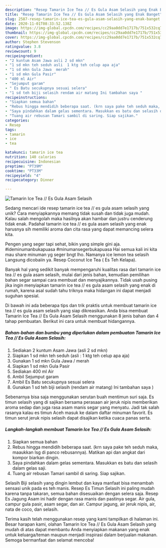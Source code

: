 ```yaml
---
description: "Resep Tamarin Ice Tea // Es Gula Asam Selasih yang Enak Banget"
title: "Resep Tamarin Ice Tea // Es Gula Asam Selasih yang Enak Banget"
slug: 2587-resep-tamarin-ice-tea-es-gula-asam-selasih-yang-enak-banget
date: 2020-11-01T08:33:52.138Z
image: https://img-global.cpcdn.com/recipes/cc29aa0dd7e1717b/751x532cq70/tamarin-ice-tea-es-gula-asam-selasih-foto-resep-utama.jpg
thumbnail: https://img-global.cpcdn.com/recipes/cc29aa0dd7e1717b/751x532cq70/tamarin-ice-tea-es-gula-asam-selasih-foto-resep-utama.jpg
cover: https://img-global.cpcdn.com/recipes/cc29aa0dd7e1717b/751x532cq70/tamarin-ice-tea-es-gula-asam-selasih-foto-resep-utama.jpg
author: Stephen Stevenson
ratingvalue: 3.8
reviewcount: 9
recipeingredient:
- "2 kuntum Asam Jawa asli 2 sd mkn"
- "1 sd mkn teh seduh asli  1 ktg teh celup apa aja"
- "1 sd mkn Gula Jawa  merah"
- "1 sd mkn Gula Pasir"
- "400 ml Air"
- "Sejumput garam"
- " Es Batu secukupnya sesuai selera"
- "1 sd teh biji selasih rendam air matang Ini tambahan saya "
recipeinstructions:
- "Siapkan semua bahan"
- "Rebus hingga mendidih beberapa saat. (krn saya pake teh seduh maka, maaukkan lsg di panco rebusannya). Matikan api dan angkat dari kompor biarkan dingin."
- "Saya pindahkan dalam gelas sementara. Masukkan es batu dan selasih dalam gelas saji."
- "Tuang air rebusan Tamari sambil di saring. Siap sajikan."
categories:
- Resep
tags:
- tamarin
- ice
- tea

katakunci: tamarin ice tea 
nutrition: 140 calories
recipecuisine: Indonesian
preptime: "PT39M"
cooktime: "PT33M"
recipeyield: "4"
recipecategory: Dinner

---
```



![Tamarin Ice Tea // Es Gula Asam Selasih](https://img-global.cpcdn.com/recipes/cc29aa0dd7e1717b/751x532cq70/tamarin-ice-tea-es-gula-asam-selasih-foto-resep-utama.jpg)

Sedang mencari ide resep tamarin ice tea // es gula asam selasih yang unik? Cara menyiapkannya memang tidak susah dan tidak juga mudah. Kalau salah mengolah maka hasilnya akan hambar dan justru cenderung tidak enak. Padahal tamarin ice tea // es gula asam selasih yang enak harusnya sih memiliki aroma dan cita rasa yang dapat memancing selera kita.

Pengen yang seger tapi sehat, bikin yang simple gini aja. #ideminumanbukapuasa #minumansegerbukapuasa Hai semua kali ini kita mau share minuman yg seger bngt lho. Namanya ice lemon tea selasih Langsung dicobaiin ya. Resep Coconut Ice Tea ( Es Teh Kelapa).

Banyak hal yang sedikit banyak mempengaruhi kualitas rasa dari tamarin ice tea // es gula asam selasih, mulai dari jenis bahan, kemudian pemilihan bahan segar sampai cara membuat dan menyajikannya. Tidak usah pusing jika ingin menyiapkan tamarin ice tea // es gula asam selasih yang enak di rumah, karena asal sudah tahu triknya maka hidangan ini dapat menjadi suguhan spesial.


Di bawah ini ada beberapa tips dan trik praktis untuk membuat tamarin ice tea // es gula asam selasih yang siap dikreasikan. Anda bisa membuat Tamarin Ice Tea // Es Gula Asam Selasih menggunakan 8 jenis bahan dan 4 tahap pembuatan. Berikut ini cara untuk membuat hidangannya.

<!--inarticleads1-->

##### Bahan-bahan dan bumbu yang diperlukan dalam pembuatan Tamarin Ice Tea // Es Gula Asam Selasih:

1. Sediakan 2 kuntum Asam Jawa (asli 2 sd mkn)
1. Siapkan 1 sd mkn teh seduh (asli : 1 ktg teh celup apa aja)
1. Gunakan 1 sd mkn Gula Jawa / merah
1. Siapkan 1 sd mkn Gula Pasir
1. Sediakan 400 ml Air
1. Ambil Sejumput garam
1. Ambil  Es Batu secukupnya sesuai selera
1. Gunakan 1 sd teh biji selasih (rendam air matang) Ini tambahan saya )


Sebenarnya bisa saja menggunakan serutan buah mentimun suri saja. Es timun selasih yang di sajikan bersama perasaan air jeruk nipis memberikan aroma sedap dan juga rasa asam manis segar yang menyatu. Jadi tak salah rasanya kalau es timun Aceh masuk ke dalam daftar minuman favorit. Es timun serut jeruk nipis selasih dapat disajikan ketika cuaca panas serta. 

<!--inarticleads2-->

##### Langkah-langkah membuat Tamarin Ice Tea // Es Gula Asam Selasih:

1. Siapkan semua bahan
1. Rebus hingga mendidih beberapa saat. (krn saya pake teh seduh maka, maaukkan lsg di panco rebusannya). Matikan api dan angkat dari kompor biarkan dingin.
1. Saya pindahkan dalam gelas sementara. Masukkan es batu dan selasih dalam gelas saji.
1. Tuang air rebusan Tamari sambil di saring. Siap sajikan.


Selasih Biji selasih yang dingin lembut dan kaya manfaat bisa menambah sensasi unik pada es teh manis. Resep Es Timun Selasih ini paling mudah karena tanpa takaran, semua bahan disesuaikan dengan selera saja. Resep Es Jagung Asam ini hadir dengan rasa manis dan pastinya segar. Air gula, campur gula pasir, asam segar, dan air. Campur jagung, air jeruk nipis, air, nata de coco, dan selasih. 

Terima kasih telah menggunakan resep yang kami tampilkan di halaman ini. Besar harapan kami, olahan Tamarin Ice Tea // Es Gula Asam Selasih yang mudah di atas dapat membantu Anda menyiapkan makanan yang enak untuk keluarga/teman maupun menjadi inspirasi dalam berjualan makanan. Semoga bermanfaat dan selamat mencoba!
